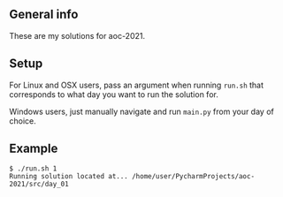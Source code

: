 



## General info
These are my solutions for aoc-2021.
		
## Setup
For Linux and OSX users, pass an argument when running ``` run.sh ``` that corresponds to what day you want to run the solution for.

Windows users, just manually navigate and run ``` main.py ``` from your day of choice. 


## Example
```
$ ./run.sh 1
Running solution located at... /home/user/PycharmProjects/aoc-2021/src/day_01
```
